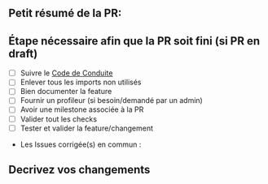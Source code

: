 ## Petit résumé de la PR:


## Étape nécessaire afin que la PR soit fini (si PR en draft)
<!-- *mettez des checkbox `- []` et les cocher lorsque les taches sont finies* -->
<!-- *ex. - [] Enlever tous les imports non utilisés* -->

- [ ] Suivre le [Code de Conduite](https://github.com/ServerOpenMC/PluginV2/blob/master/CODE_OF_CONDUCT.md)
- [ ] Enlever tous les imports non utilisés
- [ ] Bien documenter la feature
- [ ] Fournir un profileur (si besoin/demandé par un admin)
- [ ] Avoir une milestone associée à la PR
- [ ] Valider tout les checks
- [ ] Tester et valider la feature/changement

* Les Issues corrigée(s) en commun : 

## Decrivez vos changements
<!-- *Clairement et avec des screenshots si nécessaires* -->
